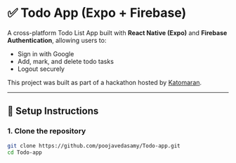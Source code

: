 # ✅ Todo App (Expo + Firebase)

A cross-platform Todo List App built with **React Native (Expo)** and **Firebase Authentication**, allowing users to:

- Sign in with Google
- Add, mark, and delete todo tasks
- Logout securely

This project was built as part of a hackathon hosted by [Katomaran](https://www.katomaran.com).

---

## 🔧 Setup Instructions

### 1. Clone the repository

```bash
git clone https://github.com/poojavedasamy/Todo-app.git
cd Todo-app


